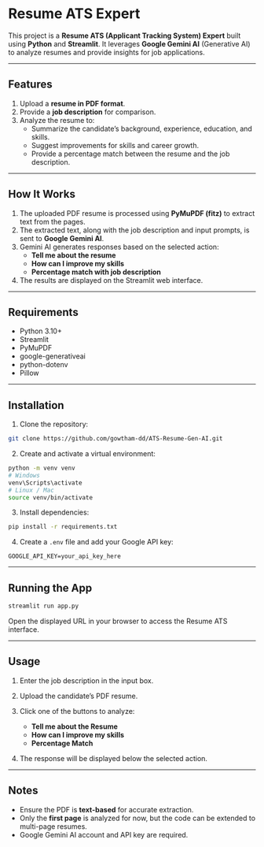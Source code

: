 
# Resume ATS Expert

This project is a **Resume ATS (Applicant Tracking System) Expert** built using **Python** and **Streamlit**. It leverages **Google Gemini AI** (Generative AI) to analyze resumes and provide insights for job applications.

---

## Features

1. Upload a **resume in PDF format**.
2. Provide a **job description** for comparison.
3. Analyze the resume to:
   - Summarize the candidate’s background, experience, education, and skills.
   - Suggest improvements for skills and career growth.
   - Provide a percentage match between the resume and the job description.

---

## How It Works

1. The uploaded PDF resume is processed using **PyMuPDF (fitz)** to extract text from the pages.
2. The extracted text, along with the job description and input prompts, is sent to **Google Gemini AI**.
3. Gemini AI generates responses based on the selected action:
   - **Tell me about the resume**
   - **How can I improve my skills**
   - **Percentage match with job description**
4. The results are displayed on the Streamlit web interface.

---

## Requirements

- Python 3.10+
- Streamlit
- PyMuPDF
- google-generativeai
- python-dotenv
- Pillow

---

## Installation

1. Clone the repository:
```bash
git clone https://github.com/gowtham-dd/ATS-Resume-Gen-AI.git
````

2. Create and activate a virtual environment:

```bash
python -m venv venv
# Windows
venv\Scripts\activate
# Linux / Mac
source venv/bin/activate
```

3. Install dependencies:

```bash
pip install -r requirements.txt
```

4. Create a `.env` file and add your Google API key:

```
GOOGLE_API_KEY=your_api_key_here
```

---

## Running the App

```bash
streamlit run app.py
```

Open the displayed URL in your browser to access the Resume ATS interface.

---

## Usage

1. Enter the job description in the input box.
2. Upload the candidate’s PDF resume.
3. Click one of the buttons to analyze:

   * **Tell me about the Resume**
   * **How can I improve my skills**
   * **Percentage Match**
4. The response will be displayed below the selected action.

---

## Notes

* Ensure the PDF is **text-based** for accurate extraction.
* Only the **first page** is analyzed for now, but the code can be extended to multi-page resumes.
* Google Gemini AI account and API key are required.

